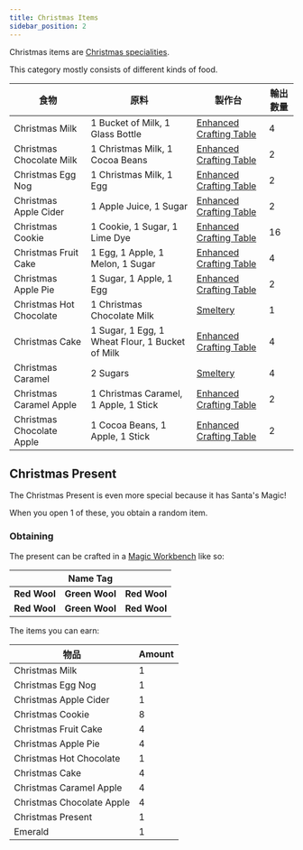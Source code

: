 ```yaml
---
title: Christmas Items
sidebar_position: 2
---
```


Christmas items are [Christmas specialities](Christmas-Seasonal-Category).

This category mostly consists of different kinds of food.

| 食物                        | 原料                                              | 製作台                                                | 輸出數量 |
| ------------------------- | ----------------------------------------------- | -------------------------------------------------- | ---- |
| Christmas Milk            | 1 Bucket of Milk, 1 Glass Bottle                | [Enhanced Crafting Table](Enhanced-Crafting-Table) | 4    |
| Christmas Chocolate Milk  | 1 Christmas Milk, 1 Cocoa Beans                 | [Enhanced Crafting Table](Enhanced-Crafting-Table) | 2    |
| Christmas Egg Nog         | 1 Christmas Milk, 1 Egg                         | [Enhanced Crafting Table](Enhanced-Crafting-Table) | 2    |
| Christmas Apple Cider     | 1 Apple Juice, 1 Sugar                          | [Enhanced Crafting Table](Enhanced-Crafting-Table) | 2    |
| Christmas Cookie          | 1 Cookie, 1 Sugar, 1 Lime Dye                   | [Enhanced Crafting Table](Enhanced-Crafting-Table) | 16   |
| Christmas Fruit Cake      | 1 Egg, 1 Apple, 1 Melon, 1 Sugar                | [Enhanced Crafting Table](Enhanced-Crafting-Table) | 4    |
| Christmas Apple Pie       | 1 Sugar, 1 Apple, 1 Egg                         | [Enhanced Crafting Table](Enhanced-Crafting-Table) | 2    |
| Christmas Hot Chocolate   | 1 Christmas Chocolate Milk                      | [Smeltery](Smeltery)                               | 1    |
| Christmas Cake            | 1 Sugar, 1 Egg, 1 Wheat Flour, 1 Bucket of Milk | [Enhanced Crafting Table](Enhanced-Crafting-Table) | 4    |
| Christmas Caramel         | 2 Sugars                                        | [Smeltery](Smeltery)                               | 4    |
| Christmas Caramel Apple   | 1 Christmas Caramel, 1 Apple, 1 Stick           | [Enhanced Crafting Table](Enhanced-Crafting-Table) | 2    |
| Christmas Chocolate Apple | 1 Cocoa Beans, 1 Apple, 1 Stick                 | [Enhanced Crafting Table](Enhanced-Crafting-Table) | 2    |

## Christmas Present

The Christmas Present is even more special because it has Santa's Magic!

When you open 1 of these, you obtain a random item.

### Obtaining

The present can be crafted in a [Magic Workbench](Magic-Workbench) like so:

|              | Name Tag       |              |
| ------------ | -------------- | ------------ |
| **Red Wool** | **Green Wool** | **Red Wool** |
| **Red Wool** | **Green Wool** | **Red Wool** |

The items you can earn:

| 物品                        | Amount |
| ------------------------- | ------ |
| Christmas Milk            | 1      |
| Christmas Egg Nog         | 1      |
| Christmas Apple Cider     | 1      |
| Christmas Cookie          | 8      |
| Christmas Fruit Cake      | 4      |
| Christmas Apple Pie       | 4      |
| Christmas Hot Chocolate   | 1      |
| Christmas Cake            | 4      |
| Christmas Caramel Apple   | 4      |
| Christmas Chocolate Apple | 4      |
| Christmas Present         | 1      |
| Emerald                   | 1      |
